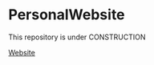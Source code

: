 # PersonalWebsite

This repository is under CONSTRUCTION

<a href="https://venkateshdas.github.io/resume/">Website</a>
